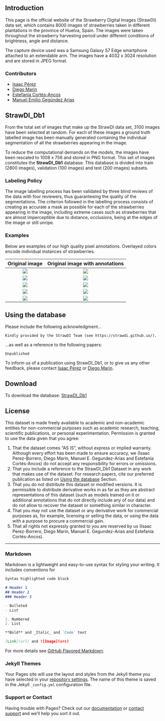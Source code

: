 ## Introduction
This page is the official website of the Strawberry Digital Images (StrawDI) data set, which contains 8000 images of strawberries taken in different plantations in the province of Huelva, Spain. The images were taken throughout the strawberry harvesting period under different conditions of brightness, angle and distance. 

The capture device used was a Samsung Galaxy S7 Edge smartphone attached to an extendable arm. The images have a 4032 x 3024 resolution and are stored in JPEG format.

### Contributors
- [Isaac Pérez](mailto:isaac.perez@dci.uhu.es)
- [Diego Marin](mailto:diego.marin@diesia.uhu.es)
- [Estefanía Cortés-Ancos](estefania.cortes@diesia.uhu.es)
- [Manuel Emilio Gegúndez Arias](gegundez@uhu.es)

## StrawDI_Db1
From the total set of images that make up the StrawDI data set, 3100 images have been selected at random. For each of these images a ground truth labelled image has been manually generated containing the individual segmentation of all the strawberries appearing in the image.

To reduce the computational demands on the models, the images have been rescaled to 1008 x 756 and stored in PNG format. This set of images constitutes the __StrawDI_Db1__ database. This database is divided into train (2800 images), validation (100 images) and test (200 images) subsets.

### Labeling Policy
The image labelling process has been validated by three blind reviews of the data with four reviewers, thus guaranteeing the quality of the segmentations. The criterion followed in the labelling process consists of creating as accurate a mask as possible for each of the strawberries appearing in the image, including extreme cases such as strawberries that are almost imperceptible due to distance, occlusions, being at the edges of the image or still unripe.

### Examples
Below are examples of our high quality pixel annotations. Overlayed colors encode individual instances of strawberries. 

Original image             |  Original image with annotations
:-------------------------:|:-------------------------:
![](https://github.com/strawDI/strawDI.github.io/blob/master/2647.png)  |  ![](https://github.com/strawDI/strawDI.github.io/blob/master/2647m.png)
![](https://github.com/strawDI/strawDI.github.io/blob/master/2663.png)  |  ![](https://github.com/strawDI/strawDI.github.io/blob/master/2663m.png)
![](https://github.com/strawDI/strawDI.github.io/blob/master/2780.png)  |  ![](https://github.com/strawDI/strawDI.github.io/blob/master/2780m.png)
![](https://github.com/strawDI/strawDI.github.io/blob/master/404.png)  |  ![](https://github.com/strawDI/strawDI.github.io/blob/master/404m.png)
![](https://github.com/strawDI/strawDI.github.io/blob/master/544.png)  |  ![](https://github.com/strawDI/strawDI.github.io/blob/master/544m.png)


## Using the database
Please include the following acknowledgment…
```
Kindly provided by the StrawDI Team (see https://strawdi.github.io/).
```
…as well as a reference to the following papers:

`Unpublished`

To inform us of a publication using StrawDI_Db1, or to give us any other feedback, please contact [Isaac Pérez](mailto:isaac.perez@dci.uhu.es) or [Diego Marin](mailto:diego.marin@diesia.uhu.es).

## Download
To download the database: [StrawDI_Db1](https://strawdi.github.io/)

## License
This dataset is made freely available to academic and non-academic entities for non-commercial purposes such as academic research, teaching, scientific publications, or personal experimentation. Permission is granted to use the data given that you agree:

1. That the dataset comes “AS IS”, without express or implied warranty. Although every effort has been made to ensure accuracy, we (Isaac Perez-Borrero, Diego Marin, Manuel E. Gegundez-Arias and Estefanía Cortés-Ancos) do not accept any responsibility for errors or omissions.
2. That you include a reference to the StrawDI_Db1 Dataset in any work that makes use of the dataset. For research papers, cite our preferred publication as listed on [Using the database](#using-the-database) Section.
3. That you do not distribute this dataset or modified versions. It is permissible to distribute derivative works in as far as they are abstract representations of this dataset (such as models trained on it or additional annotations that do not directly include any of our data) and do not allow to recover the dataset or something similar in character.
4. That you may not use the dataset or any derivative work for commercial purposes as, for example, licensing or selling the data, or using the data with a purpose to procure a commercial gain.
5. That all rights not expressly granted to you are reserved by us (Isaac Perez-Borrero, Diego Marin, Manuel E. Gegundez-Arias and Estefanía Cortés-Ancos).

---------------------------------------------------------------------------------------------------
### Markdown

Markdown is a lightweight and easy-to-use syntax for styling your writing. It includes conventions for

```markdown
Syntax highlighted code block

# Header 1
## Header 2
### Header 3

- Bulleted
- List

1. Numbered
2. List

**Bold** and _Italic_ and `Code` text

[Link](url) and ![Image](src)
```

For more details see [GitHub Flavored Markdown](https://guides.github.com/features/mastering-markdown/).

### Jekyll Themes

Your Pages site will use the layout and styles from the Jekyll theme you have selected in your [repository settings](https://github.com/strawDI/strawDI.github.io/settings). The name of this theme is saved in the Jekyll `_config.yml` configuration file.

### Support or Contact

Having trouble with Pages? Check out our [documentation](https://help.github.com/categories/github-pages-basics/) or [contact support](https://github.com/contact) and we’ll help you sort it out.
